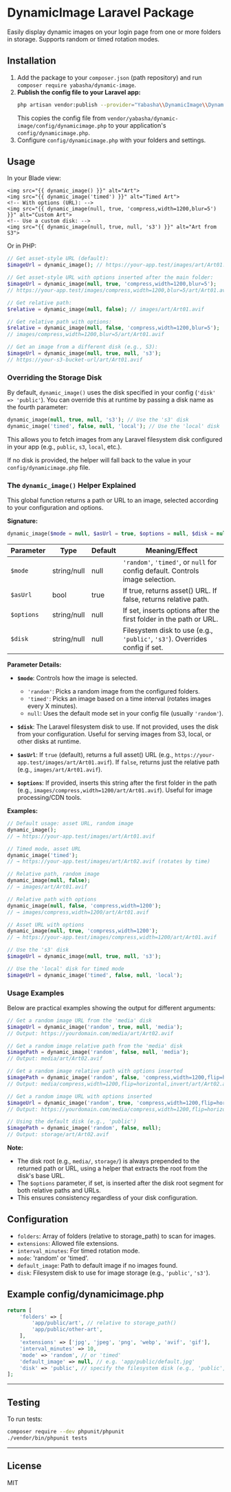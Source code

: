 # DynamicImage Laravel Package

Easily display dynamic images on your login page from one or more folders in storage. Supports random or timed rotation modes.

## Installation

1. Add the package to your `composer.json` (path repository) and run `composer require yabasha/dynamic-image`.
2. **Publish the config file to your Laravel app:**
   ```bash
   php artisan vendor:publish --provider="Yabasha\\DynamicImage\\DynamicImageServiceProvider" --tag=config
   ```
   This copies the config file from `vendor/yabasha/dynamic-image/config/dynamicimage.php` to your application's `config/dynamicimage.php`.
3. Configure `config/dynamicimage.php` with your folders and settings.

## Usage

In your Blade view:
```blade
<img src="{{ dynamic_image() }}" alt="Art">
<img src="{{ dynamic_image('timed') }}" alt="Timed Art">
<!-- With options (URL): -->
<img src="{{ dynamic_image(null, true, 'compress,width=1200,blur=5') }}" alt="Custom Art">
<!-- Use a custom disk: -->
<img src="{{ dynamic_image(null, true, null, 's3') }}" alt="Art from S3">
```

Or in PHP:
```php
// Get asset-style URL (default):
$imageUrl = dynamic_image(); // https://your-app.test/images/art/Art01.avif

// Get asset-style URL with options inserted after the main folder:
$imageUrl = dynamic_image(null, true, 'compress,width=1200,blur=5');
// https://your-app.test/images/compress,width=1200,blur=5/art/Art01.avif

// Get relative path:
$relative = dynamic_image(null, false); // images/art/Art01.avif

// Get relative path with options:
$relative = dynamic_image(null, false, 'compress,width=1200,blur=5');
// images/compress,width=1200,blur=5/art/Art01.avif

// Get an image from a different disk (e.g., S3):
$imageUrl = dynamic_image(null, true, null, 's3');
// https://your-s3-bucket-url/art/Art01.avif
```

### Overriding the Storage Disk

By default, `dynamic_image()` uses the disk specified in your config (`'disk' => 'public'`).
You can override this at runtime by passing a disk name as the fourth parameter:

```php
dynamic_image(null, true, null, 's3'); // Use the 's3' disk
dynamic_image('timed', false, null, 'local'); // Use the 'local' disk
```

This allows you to fetch images from any Laravel filesystem disk configured in your app (e.g., `public`, `s3`, `local`, etc.).

If no disk is provided, the helper will fall back to the value in your `config/dynamicimage.php` file.


### The `dynamic_image()` Helper Explained

This global function returns a path or URL to an image, selected according to your configuration and options.

**Signature:**
```php
dynamic_image($mode = null, $asUrl = true, $options = null, $disk = null)
```

| Parameter | Type        | Default | Meaning/Effect                                                                   |
|-----------|-------------|---------|---------------------------------------------------------------------------------|
| `$mode`   | string/null | null    | `'random'`, `'timed'`, or `null` for config default. Controls image selection.   |
| `$asUrl`  | bool        | true    | If true, returns asset() URL. If false, returns relative path.                   |
| `$options`| string/null | null    | If set, inserts options after the first folder in the path or URL.               |
| `$disk`   | string/null | null    | Filesystem disk to use (e.g., `'public'`, `'s3'`). Overrides config if set.      |

**Parameter Details:**
- **`$mode`**: Controls how the image is selected.
  - `'random'`: Picks a random image from the configured folders.
  - `'timed'`: Picks an image based on a time interval (rotates images every X minutes).
  - `null`: Uses the default mode set in your config file (usually `'random'`).
- **`$disk`**: The Laravel filesystem disk to use. If not provided, uses the disk from your configuration. Useful for serving images from S3, local, or other disks at runtime.

- **`$asUrl`**: If `true` (default), returns a full asset() URL (e.g., `https://your-app.test/images/art/Art01.avif`). If `false`, returns just the relative path (e.g., `images/art/Art01.avif`).
- **`$options`**: If provided, inserts this string after the first folder in the path (e.g., `images/compress,width=1200/art/Art01.avif`). Useful for image processing/CDN tools.

**Examples:**
```php
// Default usage: asset URL, random image
dynamic_image();
// → https://your-app.test/images/art/Art01.avif

// Timed mode, asset URL
dynamic_image('timed');
// → https://your-app.test/images/art/Art02.avif (rotates by time)

// Relative path, random image
dynamic_image(null, false);
// → images/art/Art01.avif

// Relative path with options
dynamic_image(null, false, 'compress,width=1200');
// → images/compress,width=1200/art/Art01.avif

// Asset URL with options
dynamic_image(null, true, 'compress,width=1200');
// → https://your-app.test/images/compress,width=1200/art/Art01.avif

// Use the 's3' disk
$imageUrl = dynamic_image(null, true, null, 's3');

// Use the 'local' disk for timed mode
$imageUrl = dynamic_image('timed', false, null, 'local');
```

### Usage Examples

Below are practical examples showing the output for different arguments:

```php
// Get a random image URL from the 'media' disk
$imageUrl = dynamic_image('random', true, null, 'media');
// Output: https://yourdomain.com/media/art/Art02.avif

// Get a random image relative path from the 'media' disk
$imagePath = dynamic_image('random', false, null, 'media');
// Output: media/art/Art02.avif

// Get a random image relative path with options inserted
$imagePath = dynamic_image('random', false, 'compress,width=1200,flip=horizontal,invert', 'media');
// Output: media/compress,width=1200,flip=horizontal,invert/art/Art02.avif

// Get a random image URL with options inserted
$imageUrl = dynamic_image('random', true, 'compress,width=1200,flip=horizontal,invert', 'media');
// Output: https://yourdomain.com/media/compress,width=1200,flip=horizontal,invert/art/Art02.avif

// Using the default disk (e.g., 'public')
$imagePath = dynamic_image('random', false, null);
// Output: storage/art/Art02.avif
```

**Note:**
- The disk root (e.g., `media/`, `storage/`) is always prepended to the returned path or URL, using a helper that extracts the root from the disk's base URL.
- The `$options` parameter, if set, is inserted after the disk root segment for both relative paths and URLs.
- This ensures consistency regardless of your disk configuration.

## Configuration

- `folders`: Array of folders (relative to storage_path) to scan for images.
- `extensions`: Allowed file extensions.
- `interval_minutes`: For timed rotation mode.
- `mode`: 'random' or 'timed'.
- `default_image`: Path to default image if no images found.
- `disk`: Filesystem disk to use for image storage (e.g., `'public'`, `'s3'`).

## Example config/dynamicimage.php
```php
return [
    'folders' => [
        'app/public/art', // relative to storage_path()
        'app/public/other-art',
    ],
    'extensions' => ['jpg', 'jpeg', 'png', 'webp', 'avif', 'gif'],
    'interval_minutes' => 10,
    'mode' => 'random', // or 'timed'
    'default_image' => null, // e.g. 'app/public/default.jpg'
    'disk' => 'public', // specify the filesystem disk (e.g., 'public', 's3', 'local')
];
```

---

## Testing

To run tests:

```bash
composer require --dev phpunit/phpunit
./vendor/bin/phpunit tests
```

---

## License

MIT

